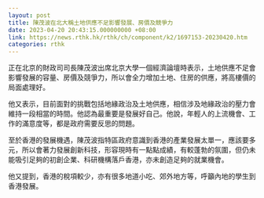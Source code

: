 ```yaml
---
layout: post
title: 陳茂波在北大稱土地供應不足影響發展、房價及競爭力
date: 2023-04-20 20:43:15.000000000 +08:00
link: https://news.rthk.hk/rthk/ch/component/k2/1697153-20230420.htm
categories: rthk
---
```


正在北京的財政司司長陳茂波出席北京大學一個經濟論壇時表示，土地供應不足會影響發展的容量、房價及競爭力，所以會全力增加土地、住房的供應，將高樓價的局面處理好。

他又表示，目前面對的挑戰包括地緣政治及土地供應，相信涉及地緣政治的壓力會維持一段相當的時間。他認為最重要是發展好自己。他說，年輕人的上流機會、工作的滿意度等，都是政府需要反思的問題。

至於香港的發展機遇，陳茂波指特區政府意識到香港的產業發展太單一，應該要多元，所以會著力發展創新科技，形容現時有一點點成績，有較蓬勃的氛圍，但仍未能吸引足夠的初創企業、科研機構落戶香港，亦未創造足夠的就業機會。

他又提到，香港的稅項較少，亦有很多地道小吃、郊外地方等，呼籲內地的學生到香港發展。
